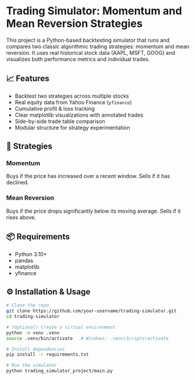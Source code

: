 # Trading Simulator: Momentum and Mean Reversion Strategies

This project is a Python-based backtesting simulator that runs and compares two classic algorithmic trading strategies: momentum and mean reversion. It uses real historical stock data (AAPL, MSFT, GOOG) and visualizes both performance metrics and individual trades.

## 📈 Features

- Backtest two strategies across multiple stocks
- Real equity data from Yahoo Finance (`yfinance`)
- Cumulative profit & loss tracking
- Clear matplotlib visualizations with annotated trades
- Side-by-side trade table comparison
- Modular structure for strategy experimentation

## 🧠 Strategies

### Momentum
Buys if the price has increased over a recent window. Sells if it has declined.

### Mean Reversion
Buys if the price drops significantly below its moving average. Sells if it rises above.

## 📦 Requirements

- Python 3.10+
- pandas
- matplotlib
- yfinance

## ⚙️ Installation & Usage

```bash
# Clone the repo
git clone https://github.com/your-username/trading-simulator.git
cd trading-simulator

# (Optional) Create a virtual environment
python -m venv .venv
source .venv/bin/activate   # Windows: .venv\Scripts\activate

# Install dependencies
pip install -r requirements.txt

# Run the simulator
python trading_simulator_project/main.py
